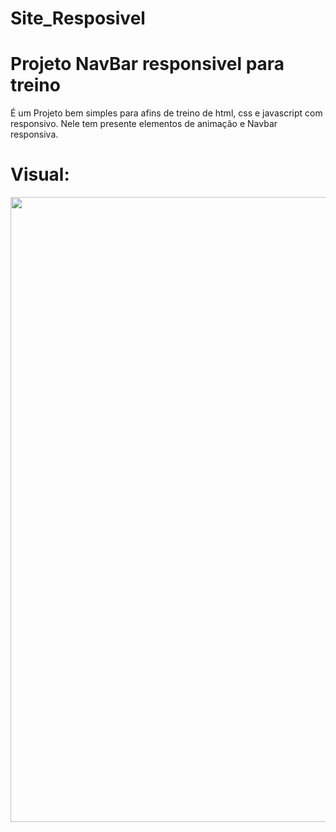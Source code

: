 # Site_Resposivel
<h1>Projeto NavBar responsivel para treino</h1>
<p>É um Projeto bem simples para afins de treino de html, css e javascript com responsivo. Nele tem presente elementos de animação e Navbar responsiva.</p>

<h1>Visual:</h1>
<img src="https://user-images.githubusercontent.com/72951026/165777890-13254c8b-2213-4e32-afb2-ab58292eac11.png" width=1000px>
